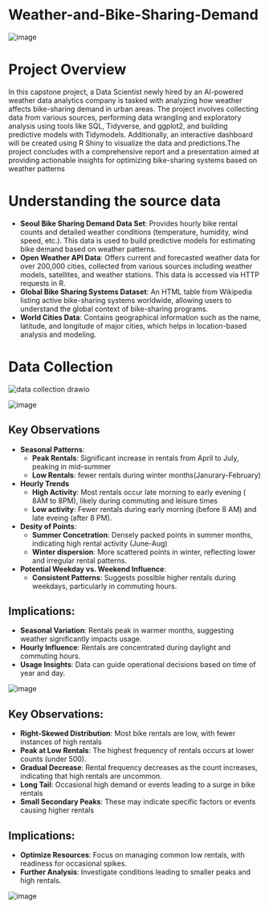 # Weather-and-Bike-Sharing-Demand
![image](https://github.com/user-attachments/assets/6800361c-3c47-46ac-be27-679979e1b114)

# Project Overview
In this capstone project, a Data Scientist newly hired by an AI-powered weather data analytics company is tasked with analyzing how weather affects bike-sharing demand in urban areas. The project involves collecting data from various sources, performing data wrangling and exploratory analysis using tools like SQL, Tidyverse, and ggplot2, and building predictive models with Tidymodels. Additionally, an interactive dashboard will be created using R Shiny to visualize the data and predictions.The project concludes with a comprehensive report and a presentation aimed at providing actionable insights for optimizing bike-sharing systems based on weather patterns

# Understanding the source data
- **Seoul Bike Sharing Demand Data Set**: Provides hourly bike rental counts and detailed weather conditions (temperature, humidity, wind speed, etc.). This data is used to build predictive models for estimating bike demand based on weather patterns.
- **Open Weather API Data**: Offers current and forecasted weather data for over 200,000 cities, collected from various sources including weather models, satellites, and weather stations. This data is accessed via HTTP requests in R.
- **Global Bike Sharing Systems Dataset**: An HTML table from Wikipedia listing active bike-sharing systems worldwide, allowing users to understand the global context of bike-sharing programs.
- **World Cities Data**: Contains geographical information such as the name, latitude, and longitude of major cities, which helps in location-based analysis and modeling.

# Data Collection
![data collection drawio](https://github.com/user-attachments/assets/a1a73078-8c40-44cf-89ba-93913254d365)

![image](https://github.com/user-attachments/assets/819249d8-981e-49e3-abfd-ba8310047073)

## Key Observations
- **Seasonal Patterns**: 
  - **Peak Rentals**: Significant increase in rentals from April to July, peaking in mid-summer
  - **Low Rentals**: fewer rentals during winter months(Janurary-February)
- **Hourly Trends**
  - **High Activity**: Most rentals occur late morning to early evening ( 8AM to 8PM), likely during commuting and leisure times
  - **Low activity**: Fewer rentals during early morning (before 8 AM) and late eveing (after 8 PM).
- **Desity of Points**:
  - **Summer Concetration**: Densely packed points in summer months, indicating high rental activity (June-Aug)
  - **Winter dispersion**: More scattered points in winter, reflecting lower and irregular rental patterns.
- **Potential Weekday vs. Weekend Influence**:
  - **Consistent Patterns**: Suggests possible higher rentals during weekdays, particularly in commuting hours.

## **Implications**:
- **Seasonal Variation**: Rentals peak in warmer months, suggesting weather significantly impacts usage.
- **Hourly Influence**: Rentals are concentrated during daylight and commuting hours.
- **Usage Insights**: Data can guide operational decisions based on time of year and day.

![image](https://github.com/user-attachments/assets/961e6e71-a8d1-4d3d-b58f-75fa155de76b)
## Key Observations:
- **Right-Skewed Distribution**: Most bike rentals are low, with fewer instances of high rentals
- **Peak at Low Rentals**: The highest frequency of rentals occurs at lower counts (under 500).
- **Gradual Decrease**: Rental frequency decreases as the count increases, indicating that high rentals are uncommon.
- **Long Tail**: Occasional high demand or events leading to a surge in bike rentals
- **Small Secondary Peaks**: These may indicate specific factors or events causing higher rentals

## Implications:
- **Optimize Resources**: Focus on managing common low rentals, with readiness for occasional spikes.
- **Further Analysis**: Investigate conditions leading to smaller peaks and high rentals.

![image](https://github.com/user-attachments/assets/6018e7cc-3d4e-4886-b547-497f8a65778c)


